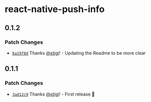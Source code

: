 # react-native-push-info

## 0.1.2

### Patch Changes

- [`ba19f8d`](https://github.com/magicbell/react-native-push-info/commit/ba19f8dbcfa16a5225d595a5e85ccfc92d89eb12) Thanks [@stigi](https://github.com/stigi)! - Updating the Readme to be more clear

## 0.1.1

### Patch Changes

- [`3ad12c9`](https://github.com/magicbell/react-native-push-info/commit/3ad12c993abdac67710630dac0198957b5fbc763) Thanks [@stigi](https://github.com/stigi)! - First release 🎉
